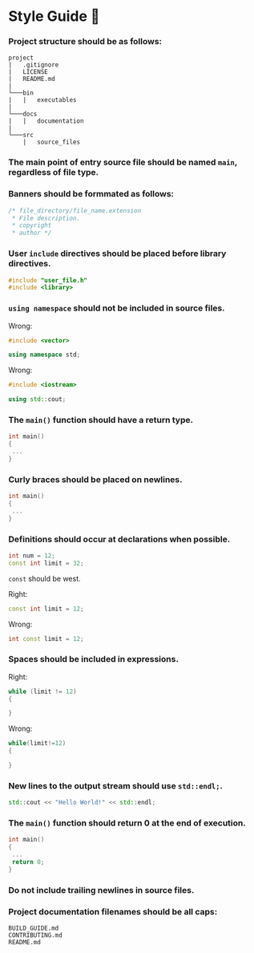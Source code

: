 # Style Guide 🧶

### Project structure should be as follows:

```
project
|   .gitignore
|   LICENSE
|   README.md
| 
└───bin
|   |   executables
|
└───docs
|   |   documentation
|
└───src
    |   source_files
```

### The main point of entry source file should be named ```main```, regardless of file type.

### Banners should be formmated as follows:

```c++
/* file_directory/file_name.extension
 * File description.
 * copyright
 * author */
```

### User ```include``` directives should be placed before library directives.

```c++
#include "user_file.h"
#include <library>
```

### ``using namespace`` should not be included in source files.

Wrong:

```c++
#include <vector>

using namespace std;
```

Wrong:

```c++
#include <iostream>

using std::cout;
```

### The ``main()`` function should have a return type.

```c++
int main()
{
 ...
}
```

### Curly braces should be placed on newlines.

```c++
int main()
{
 ...
}
```

### Definitions should occur at declarations when possible.

```c++
int num = 12;
const int limit = 32;
```

``const`` should be west.

Right:

```c++
const int limit = 12;
```

Wrong:

```c++
int const limit = 12;
```

### Spaces should be included in expressions.

Right:

```c++
while (limit != 12)
{

}
```

Wrong:

```c++
while(limit!=12)
{

}
```

### New lines to the output stream should use ``std::endl;``.

```c++
std::cout << "Hello World!" << std::endl;
```

### The ``main()`` function should return 0 at the end of execution.

```c++
int main()
{
 ...
 return 0;
}
```

### Do not include trailing newlines in source files.

### Project documentation filenames should be all caps:

```
BUILD_GUIDE.md
CONTRIBUTING.md
README.md
```